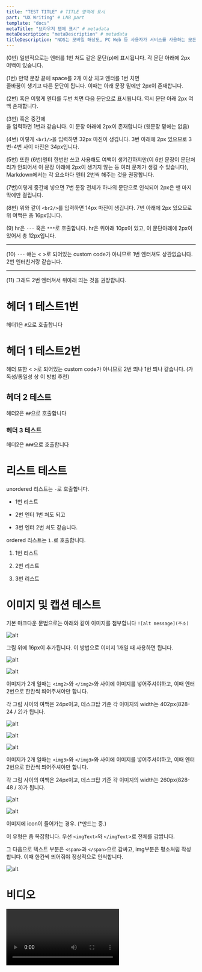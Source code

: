 ```yaml
---
title: "TEST TITLE" # TITLE 영역에 표시 
part: "UX Writing" # LNB part
template: "docs" 
metaTitle: "브라우저 탭에 표시" # metadata
metaDescription: "metaDescription" # metadata
titleDescription: "NDS는 모바일 해상도, PC Web 등 사용자가 서비스를 사용하는 모든 서비스를 제공하는 것을 목적으로 합니다" # title 밑에 나오는 문장
---
```

(0번) 일반적으로는 
엔터를 1번 쳐도 같은 문단(p)에 표시됩니다. 각 문단 아래에 2px 여백이 있습니다.

(1번) 만약 문장 끝에 space를 2개 이상 치고 엔터를 1번 치면    
줄바꿈이 생기고 다른 문단이 됩니다. 이때는 아래 문장 밑에만 2px이 존재합니다.

(2번) 혹은 이렇게 엔터를 두번 치면 다음 문단으로 표시됩니다. 역시 문단 아래 2px 여백 존재합니다.

(3번) 혹은 중간에<br/>을 입력하면 1번과 같습니다. 이 문장 아래에 2px이 존재합니다 (윗문장 밑에는 없음)

<br1/>

(4번) 이렇게 `<br1/>`을 입력하면 32px 마진이 생깁니다. 3번 아래에 2px 있으므로 3번-4번 사이 마진은 34px입니다.

(5번) 또한
<br1/>
(6번)엔터 한번만 쓰고 사용해도 여백이 생기긴하지만(이 6번 문장이 문단처리가 안되어서 이 문장 아래에 2px이 생기지 않는 등 여러 문제가 생길 수 있습니다), Markdown에서는 각 요소마다 엔터 2번씩 해주는 것을 권장합니다.

(7번)이렇게 중간에 넣으면 <br1/> 7번 문장 전체가 하나의 문단으로 인식되어 2px은 맨 마지막에만 걸립니다.

<br2/>

(8번) 위와 같이 `<br2/>`를 입력하면 14px 마진이 생깁니다. 7번 아래에 2px 있으므로 위 여백은 총 16px입니다.

<br1 /> 

(9) hr은 `---` 혹은 `***`로 호출합니다. hr은 위아래 10px이 있고, 이 문단아래에 2px이 있어서 총 12px입니다.
*** 
(10) `---` 얘는 < >로 되어있는 custom code가 아니므로 1번 엔터쳐도 상관없습니다. 2번 엔터친거랑 같습니다. 

---

(11) 그래도 2번 엔터쳐서 위아래 띄는 것을 권장합니다. 

<br1 /><br1 />

# 헤더 1 테스트1번
헤더1은 `#`으로 호출합니다

# 헤더 1 테스트2번

헤더 또한 < >로 되어있는 custom code가 아니므로 2번 띄나 1번 띄나 같습니다. (가독성/통일성 상 이 방법 추천)

## 헤더 2 테스트

헤더2은 `##`으로 호출합니다

### 헤더 3 테스트

헤더2은 `###`으로 호출합니다

<br1 /><br1/>

# 리스트 테스트

unordered 리스트는 `-`로 호출합니다.
- 1번 리스트
- 2번 엔터 1번 쳐도 되고

- 3번 엔터 2번 쳐도 같습니다.

<br1 />

ordered 리스트는 `1.`로 호출합니다.
1. 1번 리스트
2. 2번 리스트

3. 3번 리스트

<br1 /><br1/>

# 이미지 및 캡션 테스트

<br2/>

기본 마크다운 문법으로는 아래와 같이 이미지를 첨부합니다 `![alt message](주소)`

![alt](https://w.namu.la/s/272c638c8e16264bf86d1f7597b2aafc9d4cc251045b0761057f0525eb44662a70117c9e9f92653dee7447094eee067042cfc6450552fb801c96ca6955c70e052880cdfec97cfb8a921e88373a01b9c3699a43caa71e367828a6a4df47bb32f8)

그림 위에 16px이 추가됩니다. 이 방법으로 이미지 1개일 때 사용하면 됩니다.

<img2>

![alt](https://www.naverlabs.com/naverlabs_/story/202105/1621330139650.png)

![alt](https://naverlabs.com/naverlabs_/story/202010/1601982940025_ALL_.jpg)

</img2>

이미지가 2개 일때는 `<img2>`와 `</img2>`와 사이에 이미지를 넣어주셔야하고, 이때 엔터2번으로 한칸씩 띄어주셔야만 합니다.

각 그림 사이의 여백은 24px이고, 데스크탑 기준 각 이미지의 width는 402px(828-24 / 2)가 됩니다.

<br1/>

<img3>

![alt](https://www.naverlabs.com/naverlabs_/story/201904/1556186628283_SEK_8634.JPG)

![alt](https://www.naverlabs.com/naverlabs_/story/201904/1556182063383_002.JPG)

![alt](https://www.naverlabs.com/naverlabs_/story/201904/1556182489355_SEK_9008.JPG)

</img3>

이미지가 2개 일때는 `<img3>`와 `</img3>`와 사이에 이미지를 넣어주셔야하고, 이때 엔터 2번으로 한칸씩 띄어주셔야만 합니다.

각 그림 사이의 여백은 24px이고, 데스크탑 기준 각 이미지의 width는 260px(828-48 / 3)가 됩니다.

<br1/>

<imgIcon>

![alt](https://www.naverlabs.com/naverlabs_/story/201904/1556184924229_NAVER-LABS_CES_2019_098.jpg)

![alt](https://www.naverlabs.com/naverlabs_/story/201904/1556184803729_NAVER-LABS_CES_2019_113.jpg)

</imgIcon>

이미지에 icon이 들어가는 경우. (*만드는 중.)

<br1/>

<imgText>

<span>

이 유형은 좀 복잡합니다. 우선 `<imgText>`와 `</imgText`>로 전체를 감쌉니다.

<br2 /> 

그 다음으로 텍스트 부분은 `<span>`과 `</span>`으로 감싸고, img부분은 평소처럼 작성합니다. 이때 한칸씩 띄어줘야 정상적으로 인식합니다.

</span>

![alt](https://www.naverlabs.com/naverlabs_/story/201904/1556182063383_002.JPG)

</imgText>

<br1/><br1/>

# 비디오

<br2/>

<video link='https://www.youtube.com/embed/_a5JYdYMmPo' />

<br2/>

만약 youtube와 같은 external video를 불러오려면 위와 같이 `<video link='주소'>` 를 사용합니다.


<br1/><br1/>

# 테이블

<br2/>

| 헤더1     | 헤더2 |
| --------- | ----- |
| 테스트123  | 테스트123456   |
| 테스트      |    이쪽 열에 긴게 있으면 이것에 맞게 비율이 조정됩니다. |

기본적으로 테이블은 위와 같은 문법을 씁니다. 이때 hyphen(-)이 3개 이상이어야 헤더로 인식합니다. 기본은 좌측 정렬입니다.

<br2/>

| header | header2 | header3 |
| ------ | -----   | -----   |
| a      |        c|      e  |
|     b  |d        |    f    |

가독성을 위해 space를 아무쪽에나 넣어서 줄을 맞춰도 됩니다.

<br2/>

| header | header2 | header3 |
| ------ | -----   | -----   |
| a      |        c|      e  |
|     b  |d        |    네이버(NAVER)는 대한민국 최대 포털 사이트다.자매 서비스로 모바일 메신저 라인, 뉴스, 웹툰, 지도, 검색 엔진 등을 보유하고 있다.   |

줄바꿈 테스트

<br2/>

<table>
  <tr>
    <th>헤더테스트</th>
    <td>일반 내용</td>
  </tr>
  <tr>
    <th>헤더테스트 길이에 맞게 늘어납니다</th>
    <td>네이버(NAVER)는 대한민국 최대 포털 사이트다.자매 서비스로 모바일 메신저 라인, 뉴스, 웹툰, 지도, 검색 엔진 등을 보유하고 있다. 포털 서비스를 중심으로 블로그, 카페, 포스트 등의 커뮤니티 서비스를 비롯하여 뉴스, 스포츠, 연예, 쇼핑 등 총 38개의 다양한 콘텐츠 주제판을 제공하고 있다. 지식백과 서비스를 통해 검색 결과에서도 믿을 만한 정보를 쉽게 찾아볼 수 있도록 하고 있으며, 국어, 영어, 중국어, 일본어를 비롯한 33개의 어학사전을 제공하여 전문 DB를 구축하고 있다.</td>
  </tr>
</table>

마크다운 특성 상 세로 헤더는 직접 코드를 작성하는 방법밖에 없는 것 같습니다.  
`<tr>`이 '행(row)'이 되며 그 안에 있는 요소들이 해당 row안의 '열(column)'로 작동됩니다. `<th>`로 쌓여진 부분에 헤더이고 `<td>`로 쌓인 부분이 일반 요소입니다.

<br1/><br1/>

# 시뮬레이터

### 코드 only

아래처럼 ` ``` `을 이용해서 작성합니다. 시작과 끝에 ` ``` `가 있어야 합니다.

첫 인자로는 표현할 언어명이 들어갑니다. 아마 일반적으로는 html을 사용할 듯 합니다.

highlighting theme(각 언어별 색 표현)은 가장 널리 쓰이는 prismjs를 사용했습니다.  
만약 theme을 바꾸려면 /src/components/mdxComponents/codeBlockTheme.js에서 theme이름을 바꿔주면 됩니다.

outLinkName=[]에 2개 **이상**의 링크 이름과, outLinkSrc=[]에 **같은 숫자**의 링크를 입력면 아레에 outlink가 뜹니다.

```html outLinkName=[Outlink1,Outlink2] outLinkSrc=[http://naver.com,http://figma.com]
<!-- 위에 언어 명을 쓰면 그에 맞게 문법과 색을 매칭 -->
<ul>
  <li className="Title 1">Content Section</li>
  <li className="Title 1">Content Section</li>
  <li className="Title 1">Content Section</li>
</ul>
```

<br2/>

outlink를 적지 않으면 아래처럼 나오지 않습니다.


```css
/* 위에 css, js, python 등등 여러 언어 가능 */
.hightlight {
  display: none;
}

```

<br1/>

### 코드 only + Tab

n개로 하기엔 호출 코드가 너무 복잡해져서 우선 2개로 만들었습니다.  
아래처럼 언어 옆에 `tab` 혹은 `tab=true`를 넣고, `tabName=[aa,bb]`를 넣어줍니다.  
이때 tabName에 띄어쓰기가 들어가면 안됩니다.

두번째 탭에 보여질 코드는 `---`로 구분됩니다.  
이러한 tab 양식이 한 페이지에 여러개 사용될 경우에 대비하여 **id가 필요**합니다. 서로 다른값이기만 하면 됩니다. 
tab 양식의 경우 height가 자동으로 인식이 안되므로 따로 설정이 필요합니다. `height` 뒤에 숫자로 적용가능하게 하였습니다.


```html tab tabName=[Android,iOS] id=1 height=180
<!-- 위에 tab=true로 -->
<ul>
  <li className="Title 1">Content Section</li>
  <li className="Title 1">Content Section</li>
  <li className="Title 1">Content Section</li>
</ul>
---
<!-- 구조상 2개만  -->
<ul>
  <li className="Title 2">Content Section2</li>
  <li className="Title 2">Content Section2</li>
  <li className="Title 2">Content Section2</li>
</ul>
```

<br2/>

인자들의 순서는 상관이 없습니다. 탭 + outlink 예시입니다.

```html tab=true tabName=[Test1,Test2] outLinkName=[Outlink1,Outlink2] outLinkSrc=[http://naver.com,http://figma.com] id=a height=200
<!-- 위에 tab=true로 -->
<ul>
  <li className="Title 1">Content Section</li>
  <li className="Title 1">Content Section</li>
  <li className="Title 1">Content Section</li>
</ul>
---
<!-- 구조상 2개만  -->
<ul>
  <li className="Title 2">Content Section2</li>
  <li className="Title 2">Content Section2</li>
  <li className="Title 2">Content Section2</li>
</ul>
```

<br1/>

### 시뮬레이터 

아래는 시뮬레이터 호출 방법입니다. 

<Sim 
  firstTabName="Light" 
  firstTabOptions={
    [{
      name: "Option 1", 
      source: "dd",
    },
    {
      name:"Option 2",
      source: "dd",
    }]
  }
  secondTabName="Dark" 
/>

<!-- **Case1** 옵션이 없을 때   
아래 예제처럼 ` ```jsx codeDemo `로 시작하고 ` ``` `로 끝나야 합니다.  
사이에 들어간 코드가 렌더링되어서 마크다운에서 표시됩니다.

<br2/>

```jsx codeDemo
import React from 'react';

function showExamples() {
  return (
    <>
      <button>test!!</button>
    </>
  );
}

// 꼭 default로 export 되어야 함.
export default showExamples;
``` -->

### 시뮬레이터 (잘못만든것)

```javascript react-live=false
<button className={'btn-test'}>텍스트를 바꿔보세요</button>
```

만약 유저가 코드를 직접 수정하면서 변화를 볼 수 있는 것을 원하면 위의 것을 이용!

<br1/>


<br1/><br1/>

# etc

링크를 걸때는 `[텍스트](주소)`를 사용합니다. [Naver](https://www.naver.com)

첫번째 _italic 글씨 표현_ 방법.

두번째 *italic 글씨 표현* 방법. 일반적으론 이 방법을 주로 사용합니다. ~~delete는 이렇게~~

**strong 글씨 표현**은 이 방법을 사용합니다.

Bold와 italic을 한번에 하려면 ***이 방법***을 사용합니다.

